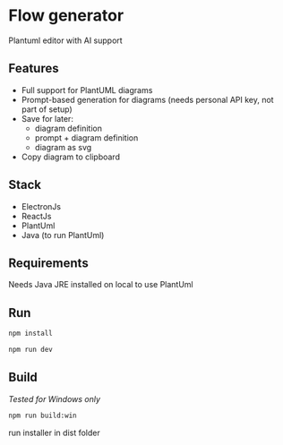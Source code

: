 # Flow generator

Plantuml editor with AI support

## Features

- Full support for PlantUML diagrams
- Prompt-based generation for diagrams (needs personal API key, not part of setup)
- Save for later:
  - diagram definition
  - prompt + diagram definition
  - diagram as svg
- Copy diagram to clipboard

## Stack

- ElectronJs
- ReactJs
- PlantUml
- Java (to run PlantUml)

## Requirements

Needs Java JRE installed on local to use PlantUml

## Run

```bash
npm install
```

```bash
npm run dev
```

## Build

_Tested for Windows only_

```bash
npm run build:win
```

run installer in dist folder
